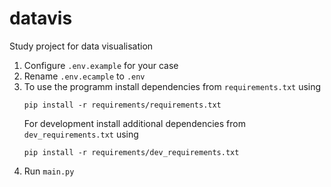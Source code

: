 ﻿# datavis

Study project for data visualisation

1. Configure `.env.example` for your case
2. Rename `.env.ecample` to `.env`
3. To use the programm install dependencies
   from `requirements.txt` using
   ```
   pip install -r requirements/requirements.txt
   ```
   For development install additional dependencies
   from `dev_requirements.txt` using
   ```
   pip install -r requirements/dev_requirements.txt
   ```
4. Run `main.py`
